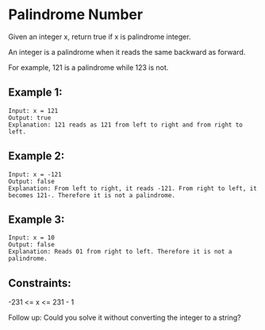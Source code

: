 #  Palindrome Number
Given an integer x, return true if x is palindrome integer.

An integer is a palindrome when it reads the same backward as forward.

For example, 121 is a palindrome while 123 is not.
 

## Example 1:
```
Input: x = 121
Output: true
Explanation: 121 reads as 121 from left to right and from right to left.
```
## Example 2:
```
Input: x = -121
Output: false
Explanation: From left to right, it reads -121. From right to left, it becomes 121-. Therefore it is not a palindrome.
```
## Example 3:
```
Input: x = 10
Output: false
Explanation: Reads 01 from right to left. Therefore it is not a palindrome.
 ```

## Constraints:

-231 <= x <= 231 - 1
 

Follow up: Could you solve it without converting the integer to a string? 
